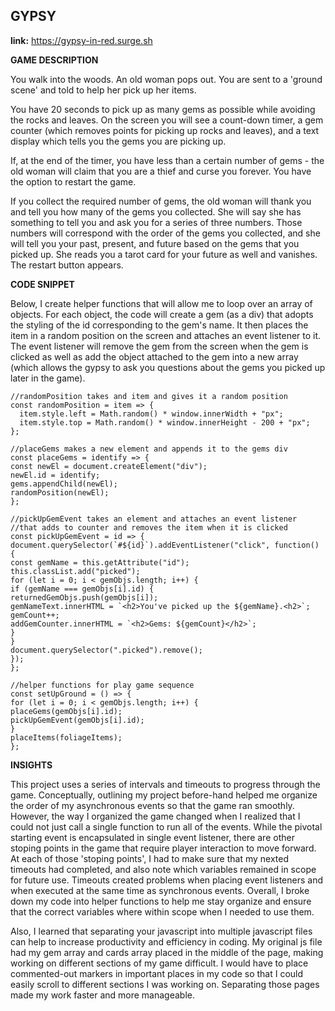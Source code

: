 ## GYPSY

**link:** https://gypsy-in-red.surge.sh

**GAME DESCRIPTION**

You walk into the woods. An old woman pops out. You are sent to a 'ground scene' and told to help her pick up her items.

You have 20 seconds to pick up as many gems as possible while avoiding the rocks and leaves. On the screen you will see a count-down timer, a gem counter (which removes points for picking up rocks and leaves), and a text display which tells you the gems you are picking up.

If, at the end of the timer, you have less than a certain number of gems - the old woman will claim that you are a thief and curse you forever. You have the option to restart the game.

If you collect the required number of gems, the old woman will thank you and tell you how many of the gems you collected. She will say she has something to tell you and ask you for a series of three numbers. Those numbers will correspond with the order of the gems you collected, and she will tell you your past, present, and future based on the gems that you picked up. She reads you a tarot card for your future as well and vanishes. The restart button appears.

**CODE SNIPPET**

Below, I create helper functions that will allow me to loop over an array of objects. For each object, the code will create a gem (as a div) that adopts the styling of the id corresponding to the gem's name. It then places the item in a random position on the screen and attaches an event listener to it. The event listener will remove the gem from the screen when the gem is clicked as well as add the object attached to the gem into a new array (which allows the gypsy to ask you questions about the gems you picked up later in the game).

```
//randomPosition takes and item and gives it a random position
const randomPosition = item => {
  item.style.left = Math.random() * window.innerWidth + "px";
  item.style.top = Math.random() * window.innerHeight - 200 + "px";
};

//placeGems makes a new element and appends it to the gems div
const placeGems = identify => {
const newEl = document.createElement("div");
newEl.id = identify;
gems.appendChild(newEl);
randomPosition(newEl);
};

//pickUpGemEvent takes an element and attaches an event listener
//that adds to counter and removes the item when it is clicked
const pickUpGemEvent = id => {
document.querySelector(`#${id}`).addEventListener("click", function() {
const gemName = this.getAttribute("id");
this.classList.add("picked");
for (let i = 0; i < gemObjs.length; i++) {
if (gemName === gemObjs[i].id) {
returnedGemObjs.push(gemObjs[i]);
gemNameText.innerHTML = `<h2>You've picked up the ${gemName}.<h2>`;
gemCount++;
addGemCounter.innerHTML = `<h2>Gems: ${gemCount}</h2>`;
}
}
document.querySelector(".picked").remove();
});
};

//helper functions for play game sequence
const setUpGround = () => {
for (let i = 0; i < gemObjs.length; i++) {
placeGems(gemObjs[i].id);
pickUpGemEvent(gemObjs[i].id);
}
placeItems(foliageItems);
};
```

**INSIGHTS**

This project uses a series of intervals and timeouts to progress through the game. Conceptually, outlining my project before-hand helped me organize the order of my asynchronous events so that the game ran smoothly. However, the way I organized the game changed when I realized that I could not just call a single function to run all of the events. While the pivotal starting event is encapsulated in single event listener, there are other stoping points in the game that require player interaction to move forward. At each of those 'stoping points', I had to make sure that my nexted timeouts had completed, and also note which variables remained in scope for future use. Timeouts created problems when placing event listeners and when executed at the same time as synchronous events. Overall, I broke down my code into helper functions to help me stay organize and ensure that the correct variables where within scope when I needed to use them.

Also, I learned that separating your javascript into multiple javascript files can help to increase productivity and efficiency in coding. My original js file had my gem array and cards array placed in the middle of the page, making working on different sections of my game difficult. I would have to place commented-out markers in important places in my code so that I could easily scroll to different sections I was working on. Separating those pages made my work faster and more manageable.
